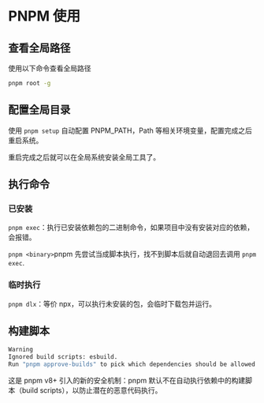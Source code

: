 # PNPM 使用

## 查看全局路径

使用以下命令查看全局路径

```bash
pnpm root -g
```

## 配置全局目录

使用 `pnpm setup` 自动配置 PNPM_PATH，Path 等相关环境变量，配置完成之后重启系统。

重启完成之后就可以在全局系统安装全局工具了。

## 执行命令

### 已安装

`pnpm exec`：执行已安装依赖包的二进制命令，如果项目中没有安装对应的依赖，会报错。

`pnpm <binary>`pnpm 先尝试当成脚本执行，找不到脚本后就自动退回去调用 `pnpm exec`.

### 临时执行

`pnpm dlx`：等价 npx，可以执行未安装的包，会临时下载包并运行。

## 构建脚本

```bash
Warning
Ignored build scripts: esbuild.
Run "pnpm approve-builds" to pick which dependencies should be allowed to run scripts.
```

这是 pnpm v8+ 引入的新的安全机制：pnpm 默认不在自动执行依赖中的构建脚本（build scripts），以防止潜在的恶意代码执行。
